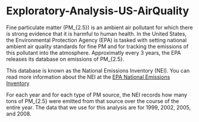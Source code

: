 # Exploratory-Analysis-US-AirQuality

Fine particulate matter (PM_{2.5}) is an ambient air pollutant for which there is strong evidence that it is harmful to human health. In the United States, the Environmental Protection Agency (EPA) is tasked with setting national ambient air quality standards for fine PM and for tracking the emissions of this pollutant into the atmosphere. Approximatly every 3 years, the EPA releases its database on emissions of PM_{2.5}. 

This database is known as the National Emissions Inventory (NEI). You can read more information about the NEI at the [EPA National Emissions Inventory](http://www.epa.gov/ttn/chief/eiinformation.html)

For each year and for each type of PM source, the NEI records how many tons of PM_{2.5} were emitted from that source over the course of the entire year. The data that we use for this analysis are for 1999, 2002, 2005, and 2008.
